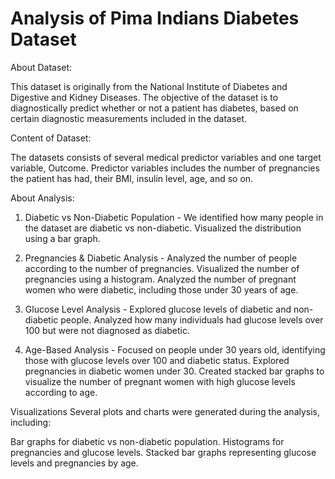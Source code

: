 # Analysis of Pima Indians Diabetes Dataset

About Dataset:

This dataset is originally from the National Institute of Diabetes and Digestive and Kidney Diseases. The objective of the dataset is to diagnostically predict whether or not a patient has diabetes, based on certain diagnostic measurements included in the dataset.


Content of Dataset:

The datasets consists of several medical predictor variables and one target variable, Outcome. Predictor variables includes the number of pregnancies the patient has had, their BMI, insulin level, age, and so on.

About Analysis:

1. Diabetic vs Non-Diabetic Population - 
We identified how many people in the dataset are diabetic vs non-diabetic.
Visualized the distribution using a bar graph.

3. Pregnancies & Diabetic Analysis - 
Analyzed the number of people according to the number of pregnancies.
Visualized the number of pregnancies using a histogram.
Analyzed the number of pregnant women who were diabetic, including those under 30 years of age.

5. Glucose Level Analysis - 
Explored glucose levels of diabetic and non-diabetic people.
Analyzed how many individuals had glucose levels over 100 but were not diagnosed as diabetic.

7. Age-Based Analysis - 
Focused on people under 30 years old, identifying those with glucose levels over 100 and diabetic status.
Explored pregnancies in diabetic women under 30.
Created stacked bar graphs to visualize the number of pregnant women with high glucose levels according to age.

Visualizations
Several plots and charts were generated during the analysis, including:

Bar graphs for diabetic vs non-diabetic population.
Histograms for pregnancies and glucose levels.
Stacked bar graphs representing glucose levels and pregnancies by age.
